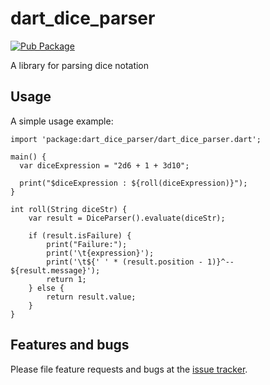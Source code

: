 # dart_dice_parser
[![Pub Package](https://img.shields.io/pub/v/dart_dice_parser.svg)](https://pub.dartlang.org/packages/dart_dice_parser)

A library for parsing dice notation


## Usage

A simple usage example:

    import 'package:dart_dice_parser/dart_dice_parser.dart';

    main() {
      var diceExpression = "2d6 + 1 + 3d10";

      print("$diceExpression : ${roll(diceExpression)}");
    }

    int roll(String diceStr) {
        var result = DiceParser().evaluate(diceStr);

        if (result.isFailure) {
            print("Failure:");
            print('\t{expression}');
            print('\t${' ' * (result.position - 1)}^-- ${result.message}');
            return 1;
        } else {
            return result.value;
        }
    }

## Features and bugs

Please file feature requests and bugs at the [issue tracker][tracker].

[tracker]: https://github.com/stevesea/dart-dice-parser/issues
